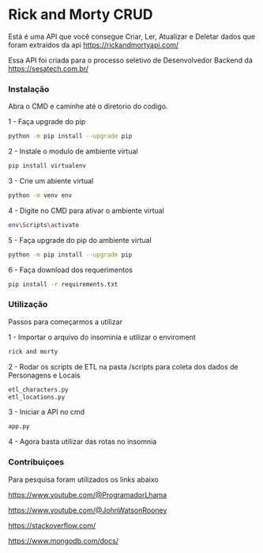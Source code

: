 # Rick and Morty CRUD

Está é uma API que você consegue Criar, Ler, Atualizar e Deletar dados que foram extraidos da api https://rickandmortyapi.com/

Essa API foi criada para o processo seletivo de Desenvolvedor Backend da https://sesatech.com.br/

### Instalação

Abra o CMD e caminhe até o diretorio do codigo.

1 - Faça upgrade do pip
```bash
python -m pip install --upgrade pip
```
2 - Instale o modulo de ambiente virtual
```bash
pip install virtualenv
```
3 - Crie um abiente virtual
```bash
python -m venv env
```
4 - Digite no CMD para ativar o ambiente virtual
```bash
env\Scripts\activate
```
5 - Faça upgrade do pip do ambiente virtual
```bash
python -m pip install --upgrade pip
```
6 - Faça download dos requerimentos 
```bash
pip install -r requirements.txt
```

### Utilização
Passos para começarmos a utilizar

1 - Importar o arquivo do insominia e utilizar o enviroment 
```bash
rick and morty
```
2 - Rodar os scripts de ETL na pasta /scripts para coleta dos dados de Personagens e Locais
```bash
etl_characters.py
etl_locations.py
```
3 - Iniciar a API no cmd
```bash
app.py
```
4 - Agora basta utilizar das rotas no insomnia

### Contribuiçoes

Para pesquisa foram utilizados os links abaixo

https://www.youtube.com/@ProgramadorLhama

https://www.youtube.com/@JohnWatsonRooney

https://stackoverflow.com/

https://www.mongodb.com/docs/
